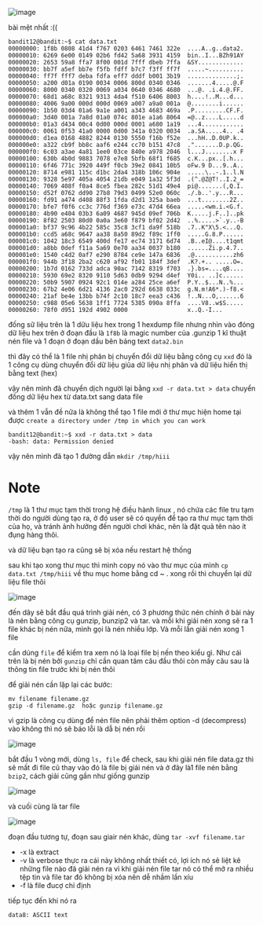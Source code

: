 ![image](https://github.com/user-attachments/assets/727bd734-e804-43b9-af95-29dea537aa7e)

bài mệt nhất :((

```
bandit12@bandit:~$ cat data.txt
00000000: 1f8b 0808 41d4 f767 0203 6461 7461 322e  ....A..g..data2.
00000010: 6269 6e00 0149 02b6 fd42 5a68 3931 4159  bin..I...BZh91AY
00000020: 2653 59a8 ffa7 8f00 001d 7fff dbeb 7ffa  &SY.............
00000030: bb7f a5ef bb7e f5fb fdff b7c7 f3ff ff7f  .....~..........
00000040: ff7f fff7 deba fdfa eff7 dddf b001 3b19  ..............;.
00000050: a200 d01a 0190 0034 0006 800d 0340 0346  .......4.....@.F
00000060: 8000 0340 0320 0069 a034 0640 0346 4680  ...@. .i.4.@.FF.
00000070: 68d1 a68c 8321 9313 4da4 f510 6406 8003  h....!..M...d...
00000080: 4006 9a00 000d 000d 0069 a007 a9a0 001a  @........i......
00000090: 1b50 03d4 01a6 9a1e a001 a343 4683 469a  .P.........CF.F.
000000a0: 3d40 001a 7a8d 01a0 074c 801e a1a6 8064  =@..z....L.....d
000000b0: 01a3 d434 00c4 0d00 000d 0001 a680 1a19  ...4............
000000c0: 0061 0f53 41a0 0000 0d00 341a 0320 0034  .a.SA.....4.. .4
000000d0: d1ea 0168 4882 8244 0130 5550 f16b f52e  ...hH..D.0UP.k..
000000e0: a322 cb9f bb8c aaf6 e244 cc70 b151 47c8  .".......D.p.QG.
000000f0: 6c03 a3ae 4a81 1ee0 03ce 840e a978 2046  l...J........x F
00000100: 630b 4b0d 9883 7078 e7e8 5bfb 68f1 f685  c.K...px..[.h...
00000110: 6f46 771c 3920 449f f0cb 39e2 0841 10b5  oFw.9 D...9..A..
00000120: 8714 e981 115c d1bc 2da4 318b 106c 904e  .....\..-.1..l.N
00000130: 9328 5e97 405a 4054 21db e049 1a32 5f3d  .(^.@Z@T!..I.2_=
00000140: 7069 408f f0a4 8ce5 fbea 282c 51d1 49e4  pi@.......(,Q.I.
00000150: d52f 0762 dd90 27b8 79d3 0499 52e0 060c  ./.b..'.y...R...
00000160: fd91 a474 d408 88f3 1fda d2d1 325a baeb  ...t........2Z..
00000170: bfe7 f0f6 cc3c 776d f369 e73c 47d4 66ea  .....<wm.i.<G.f.
00000180: 4b90 e404 03b3 6a09 4687 945d 09ef 706b  K.....j.F..]..pk
00000190: 8f82 2503 80d0 0a0a 3e60 f879 bf02 2d42  ..%.....>`.y..-B
000001a0: bf37 9c96 4b22 585c 35c8 3cf1 da9f 518b  .7..K"X\5.<...Q.
000001b0: ccd5 a68c 9647 aa38 8a50 89d2 f89c 1ff0  .....G.8.P......
000001c0: 1042 18c3 6549 400d fe17 ec74 3171 6d74  .B..eI@....t1qmt
000001d0: a8bb 0def f11a 5a69 0e70 aa34 0037 b180  ......Zi.p.4.7..
000001e0: 1540 c4d2 0af7 e290 8784 ce9e 147a 6836  .@...........zh6
000001f0: 944b 3f18 2ba2 c620 af92 fb01 184f 3def  .K?.+.. .....O=.
00000200: 1b7d 0162 733d adca 90ac 7142 8319 f703  .}.bs=....qB....
00000210: 5930 69e2 8320 9110 5d63 0db9 9294 d4ef  Y0i.. ..]c......
00000220: 50b9 5907 0924 92c1 014e a284 25ce a6ef  P.Y..$...N..%...
00000230: 67b2 4e06 6d21 4136 2ac0 292d 6638 033c  g.N.m!A6*.)-f8.<
00000240: 21af be4e 13bb b74f 2c10 18c7 eea3 c436  !..N...O,......6
00000250: c988 05e6 5638 1ff1 7724 5385 090a 8ffa  ....V8..w$S.....
00000260: 78f0 d951 192d 4902 0000                 x..Q.-I...
```

đống sữ liệu trên là 1 dữu liệu hex trong 1 hexdump file nhưng nhìn vào đóng dữ liệu hex trên ở đoạn đầu là `1f8b` là magic number của .gunzip 1 kĩ thuật nén file và 1 đoạn ở đoạn dầu bên bảng text `data2.bin` 

thì đây có thể là 1 file nhị phân bị chuyển đổi dữ liệu bằng công cụ `xxd` đó là 1 công cụ dùng chuyển đổi dữ liệu giũa dữ liệu nhị phân và dữ liệu hiển thị bằng text (hex)

vậy nên mình đã chuyển dịch người lại bằng `xxd -r data.txt > data` chuyển đống dữ liệu hex từ data.txt sang data file

và thêm 1 vẫn đề nữa là không thể tạo 1 file mới ở thư mục hiện home tại được `create a directory under /tmp in which you can work`

```
bandit12@bandit:~$ xxd -r data.txt > data
-bash: data: Permission denied
```
vậy nên mình đã tạo 1 đường dẫn `mkdir /tmp/hiii` 

# Note

`/tmp` là 1 thư mục tạm thời trong hệ điều hành linux , nó chứa các file tru tạm thời do người dùng tạo ra, ở đó user sẽ có quyền để tạo ra thư mục tạm thời của họ, và tránh ảnh hưởng đến người chơi khác, nên là đặt quả tên nào ít đụng hàng thôi. 

và dữ liệu bạn tạo ra cũng sẽ bị xóa nếu restart hệ thống

sau khi tạo xong thư mục thì mình  copy nó vào thư mục của mình  `cp data.txt /tmp/hiii` về thu mục home bằng cd ~ . xong rồi thì chuyển lại dữ liệu file thôi

![image](https://github.com/user-attachments/assets/0e43c5bd-5954-4ef0-bffc-a53f2b0f0b54)

đến dây sẽ bắt đầu quá trình giải nén, có 3 phương thức nén chính ở bài này là nén bằng công cụ gunzip, bunzip2 và tar. và mỗi khi giải nén xong sẽ ra 1 file khác bị nén nữa, mình gọi là nén nhiều lớp. Và mỗi lần giải nén xong 1 file 

cần dúng `file` để kiểm tra xem nó là loại file bị nến theo kiểu gì. Như cái trên là bị nén bởi `gunzip` chỉ cần quan tâm câu đầu thôi còn mấy câu sau là thông tin file trước khi bị nén thôi

để giải nén cần lặp lại các bước:

```
mv filename filename.gz
gzip -d filename.gz  hoặc gunzip filename.gz
```
vì gzip là công cụ dùng để nén file nên phải thêm option -d (decompress) vào không thì nó sẽ báo lỗi là dẫ bị nén rồi 

![image](https://github.com/user-attachments/assets/daff6d7e-98e5-4cd8-b840-566b3bcee5cd)

bắt đầu 1 vòng mới, dùng `ls, file` để check, sau khi giải nén file data.gz thì sẽ mất đi file cũ thay vào đó là file bị giải nén và ở đây là1 file nén bằng `bzip2`, cách giải cũng gần như giống gunzip

![image](https://github.com/user-attachments/assets/00c80e79-31bb-454b-a805-f1a7f55647fd)

và cuối cùng là tar file

![image](https://github.com/user-attachments/assets/b16dfd7d-43e1-408e-8253-534fba8ee5ff)

đoạn đầu tương tự, đoạn sau giair nén khác, dùng `tar -xvf filename.tar` 
- -x là extract
- -v là verbose thực ra cái này không nhất thiết có, lợi ích nó sẽ liệt kê những file nào đã giải nén ra vì khi giải nén file tar nó có thể mở ra nhiều tệp tin và file tar đó không bị xóa nên dễ nhầm lần xíu
- -f là file đucợ chỉ định

tiếp tục đến khi nó ra 


```
data8: ASCII text
```







